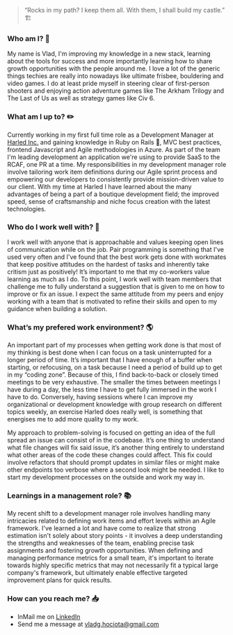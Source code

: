 >  “Rocks in my path? I keep them all. With them, I shall build my castle.”  🏗️

### Who am I? 📖

My name is Vlad, I'm improving my knowledge in a new stack, learning about the tools for success and more importantly learning how to share growth opportunities with the people around me. I love a lot of the generic things techies are really into nowadays like ultimate frisbee, bouldering and video games. I do at least pride myself in steering clear of first-person shooters and enjoying action adventure games like The Arkham Trilogy and The Last of Us as well as strategy games like Civ 6.    

### What am I up to? ✏️

Currently working in my first full time role as a Development Manager at [Harled Inc.](https://www.harled.ca/) and gaining knowledge in Ruby on Rails 💎, MVC best practices, frontend Javascript and Agile methodologies in Azure. As part of the team I'm leading development an application we're using to provide SaaS to the RCAF, one PR at a time. My responsibilities in my development manager role involve tailoring work item definitions during our Agile sprint process and empowering our developers to consistently provide mission-driven value to our client. With my time at Harled I have learned about the many advantages of being a part of a boutique development field; the improved speed, sense of craftsmanship and niche focus creation with the latest technologies. 

### Who do I work well with? 🤝

I work well with anyone that is approachable and values keeping open lines of communication while on the job. Pair programming is something that I've used very often and I've found that the best work gets done with workmates that keep positive attitudes on the hardest of tasks and inherently take critism just as positively! It’s important to me that my co-workers value learning as much as I do. To this point, I work well with team members that challenge me to fully understand a suggestion that is given to me on how to improve or fix an issue. I expect the same attitude from my peers and enjoy working with a team that is motivated to refine their skills and open to my guidance when building a solution.

### What’s my prefered work environment? 🌎

An important part of my processes when getting work done is that most of my thinking is best done when I can focus on a task uninterrupted for a longer period of time. It’s important that I have enough of a buffer when starting, or refocusing, on a task because I need a period of build up to get in my “coding zone”. Because of this, I find back-to-back or closely timed meetings to be very exhaustive. The smaller the times between meetings I have during a day, the less time I have to get fully immersed in the work I have to do. Conversely, having sessions where I can improve my organizational or development knowledge with group research on different topics weekly, an exercise Harled does really well, is something that energises me to add more quality to my work. 

My approach to problem-solving is focused on getting an idea of the full spread an issue can consist of in the codebase. It’s one thing to understand what file changes will fix said issue, it’s another thing entirely to understand what other areas of the code these changes could affect. This fix could involve refactors that should prompt updates in similar files or might make other endpoints too verbose where a second look might be needed. I like to start my development processes on the outside and work my way in.

### Learnings in a management role? 📚

My recent shift to a development manager role involves handling many intricacies related to defining work items and effort levels within an Agile framework. I've learned a lot and have come to realize that strong estimation isn't solely about story points - it involves a deep understanding the strengths and weaknesses of the team, enabling precise task assignments and fostering growth opportunities. When defining and managing performance metrics for a small team, it's important to iterate towards highly specific metrics that may not necessarily fit a typical large company's framework,  but ultimately enable effective targeted improvement plans for quick results.

### How can you reach me? 📥
- InMail me on [LinkedIn](https://www.linkedin.com/in/vhociota)
- Send me a message at vladg.hociota@gmail.com
